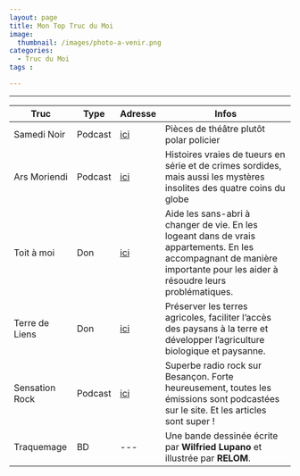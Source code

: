 ```yaml
---
layout: page
title: Mon Top Truc du Moi
image: 
  thumbnail: /images/photo-a-venir.png
categories:
  - Truc du Moi
tags :

---
```

    
	
---

| Truc | Type | Adresse | Infos |
| --- | --- | --- | --- |
| Samedi Noir | Podcast | [ici](https://www.franceculture.fr/emissions/fictions-samedi-noir) | Pièces de théâtre plutôt polar policier |
| Ars Moriendi | Podcast | [ici](http://www.arsmoriendipodcast.ca/) | Histoires vraies de tueurs en série et de crimes sordides, mais aussi les mystères insolites des quatre coins du globe | 
| Toit à moi | Don | [ici](http://www.toitamoi.net/) | Aide les sans-abri à changer de vie. En les logeant dans de vrais appartements. En les accompagnant de manière importante pour les aider à résoudre leurs problématiques. |
| Terre de Liens | Don | [ici](https://terredeliens.org/) | Préserver les terres agricoles, faciliter l’accès des paysans à la terre et développer l’agriculture biologique et paysanne. |
| Sensation Rock | Podcast | [ici](https://www.sensationrock.net/) | Superbe radio rock sur Besançon. Forte heureusement, toutes les émissions sont podcastées sur le site. Et les articles sont super ! |
| Traquemage | BD | --- | Une bande dessinée écrite par **Wilfried Lupano** et illustrée par **RELOM**. |


